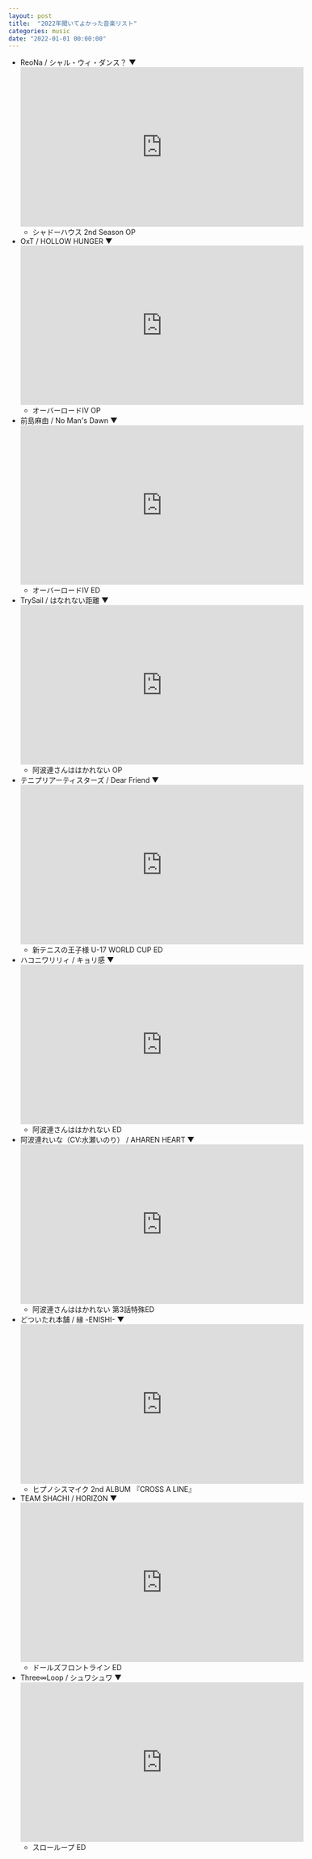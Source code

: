```yaml
---
layout: post
title:  "2022年聞いてよかった音楽リスト"
categories: music
date: "2022-01-01 00:00:00"
---
```


- ReoNa / シャル・ウィ・ダンス？ <span class="toggle">▼</span><div class="google gone"><iframe width="560" height="315" src="https://www.youtube.com/embed/wr_k36Zmo5g" title="YouTube video player" frameborder="0" allow="accelerometer; autoplay; clipboard-write; encrypted-media; gyroscope; picture-in-picture" allowfullscreen></iframe></div>
    - シャドーハウス 2nd Season OP
- OxT / HOLLOW HUNGER <span class="toggle">▼</span><div class="google gone"><iframe width="560" height="315" src="https://www.youtube.com/embed/xa-30y7GImM" title="YouTube video player" frameborder="0" allow="accelerometer; autoplay; clipboard-write; encrypted-media; gyroscope; picture-in-picture" allowfullscreen></iframe></div>
    - オーバーロードⅣ OP
- 前島麻由 / No Man's Dawn  <span class="toggle">▼</span><div class="google gone"><iframe width="560" height="315" src="https://www.youtube.com/embed/9kPy5LT56v8" title="YouTube video player" frameborder="0" allow="accelerometer; autoplay; clipboard-write; encrypted-media; gyroscope; picture-in-picture" allowfullscreen></iframe></div>
    - オーバーロードⅣ ED
- TrySail / はなれない距離  <span class="toggle">▼</span><div class="google gone"><iframe width="560" height="315" src="https://www.youtube.com/embed/eirZBq6kpz4" title="YouTube video player" frameborder="0" allow="accelerometer; autoplay; clipboard-write; encrypted-media; gyroscope; picture-in-picture" allowfullscreen></iframe></div>
    - 阿波連さんははかれない OP
- テニプリアーティスターズ / Dear Friend <span class="toggle">▼</span><div class="google gone"><iframe width="560" height="315" src="https://www.youtube.com/embed/LK-aqDYTcjk" title="YouTube video player" frameborder="0" allow="accelerometer; autoplay; clipboard-write; encrypted-media; gyroscope; picture-in-picture" allowfullscreen></iframe></div>
    - 新テニスの王子様 U-17 WORLD CUP ED
- ハコニワリリィ / キョリ感  <span class="toggle">▼</span><div class="google gone"><iframe width="560" height="315" src="https://www.youtube.com/embed/fuXSoyuXBYM" title="YouTube video player" frameborder="0" allow="accelerometer; autoplay; clipboard-write; encrypted-media; gyroscope; picture-in-picture" allowfullscreen></iframe></div>
    - 阿波連さんははかれない ED
- 阿波連れいな（CV:水瀬いのり） / AHAREN HEART  <span class="toggle">▼</span><div class="google gone"><iframe width="560" height="315" src="https://www.youtube.com/embed/vnO2R66BaYo" title="YouTube video player" frameborder="0" allow="accelerometer; autoplay; clipboard-write; encrypted-media; gyroscope; picture-in-picture" allowfullscreen></iframe></div>
    - 阿波連さんははかれない 第3話特殊ED
- どついたれ本舗 / 縁 -ENISHI-  <span class="toggle">▼</span><div class="google gone"><iframe width="560" height="315" src="https://www.youtube.com/embed/3WgA3kLcdOI" title="YouTube video player" frameborder="0" allow="accelerometer; autoplay; clipboard-write; encrypted-media; gyroscope; picture-in-picture" allowfullscreen></iframe></div>
    - ヒプノシスマイク 2nd ALBUM 『CROSS A LINE』
- TEAM SHACHI / HORIZON  <span class="toggle">▼</span><div class="google gone"><iframe width="560" height="315" src="https://www.youtube.com/embed/bSIQOwoWVGg" title="YouTube video player" frameborder="0" allow="accelerometer; autoplay; clipboard-write; encrypted-media; gyroscope; picture-in-picture" allowfullscreen></iframe></div>
    - ドールズフロントライン ED
- Three∞Loop / シュワシュワ  <span class="toggle">▼</span><div class="google gone"><iframe width="560" height="315" src="https://www.youtube.com/embed/uicRMa-PzFU" title="YouTube video player" frameborder="0" allow="accelerometer; autoplay; clipboard-write; encrypted-media; gyroscope; picture-in-picture" allowfullscreen></iframe></div>
    - スローループ ED

<script>
window.onload = () => {
    [...document.querySelectorAll('.toggle')].forEach((e) => {
        e.addEventListener('click', () => {
            e.nextElementSibling.classList.toggle('gone');
            e.classList.toggle('gone');
        });
    });
}
</script>
